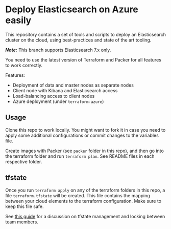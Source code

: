# Deploy Elasticsearch on Azure easily

This repository contains a set of tools and scripts to deploy an Elasticsearch cluster on the cloud, using best-practices and state of the art tooling.

***Note:*** This branch supports Elasticsearch 7.x only.

You need to use the latest version of Terraform and Packer for all features to work correctly.

Features:

* Deployment of data and master nodes as separate nodes
* Client node with Kibana and Elasticsearch access
* Load-balancing access to client nodes
* Azure deployment (under `terraform-azure`)

## Usage

Clone this repo to work locally. You might want to fork it in case you need to apply some additional configurations or commit changes to the variables file.

Create images with Packer (see `packer` folder in this repo), and then go into the terraform folder and run `terraform plan`. See README files in each respective folder. 

## tfstate

Once you run `terraform apply` on any of the terraform folders in this repo, a file `terraform.tfstate` will be created. This file contains the mapping between your cloud elements to the terraform configuration. Make sure to keep this file safe.
  
See [this guide](https://blog.gruntwork.io/how-to-manage-terraform-state-28f5697e68fa#.fbb2nalw6) for a discussion on tfstate management and locking between team members.
